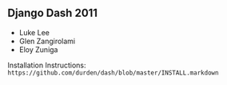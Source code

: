 ## Django Dash 2011

- Luke Lee
- Glen Zangirolami
- Eloy Zuniga

Installation Instructions: `https://github.com/durden/dash/blob/master/INSTALL.markdown`
